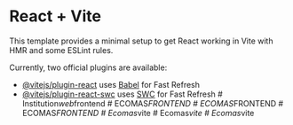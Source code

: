 # React + Vite

This template provides a minimal setup to get React working in Vite with HMR and some ESLint rules.

Currently, two official plugins are available:

- [@vitejs/plugin-react](https://github.com/vitejs/vite-plugin-react/blob/main/packages/plugin-react/README.md) uses [Babel](https://babeljs.io/) for Fast Refresh
- [@vitejs/plugin-react-swc](https://github.com/vitejs/vite-plugin-react-swc) uses [SWC](https://swc.rs/) for Fast Refresh
#   I n s t i t u t i o n _ w e b _ f r o n t e n d  
 #   E C O M A S _ F R O N T E N D  
 #   E C O M A S _ F R O N T E N D  
 #   E C O M A S _ F R O N T E N D  
 #   E c o m a s _ v i t e  
 #   E c o m a s _ v i t e  
 #   E c o m a s _ v i t e  
 